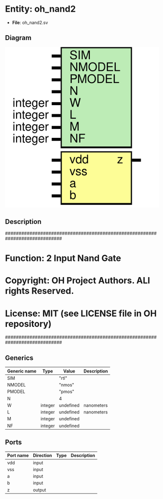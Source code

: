 # Entity: oh_nand2

- **File**: oh_nand2.sv
## Diagram

![Diagram](oh_nand2.svg "Diagram")
## Description

#############################################################################
# Function: 2 Input Nand Gate                                               #
# Copyright: OH Project Authors. ALl rights Reserved.                       #
# License:  MIT (see LICENSE file in OH repository)                         # 
#############################################################################

## Generics

| Generic name | Type    | Value     | Description |
| ------------ | ------- | --------- | ----------- |
| SIM          |         | "rtl"     |             |
| NMODEL       |         | "nmos"    |             |
| PMODEL       |         | "pmos"    |             |
| N            |         | 4         |             |
| W            | integer | undefined | nanometers  |
| L            | integer | undefined | nanometers  |
| M            | integer | undefined |             |
| NF           | integer | undefined |             |
## Ports

| Port name | Direction | Type | Description |
| --------- | --------- | ---- | ----------- |
| vdd       | input     |      |             |
| vss       | input     |      |             |
| a         | input     |      |             |
| b         | input     |      |             |
| z         | output    |      |             |
